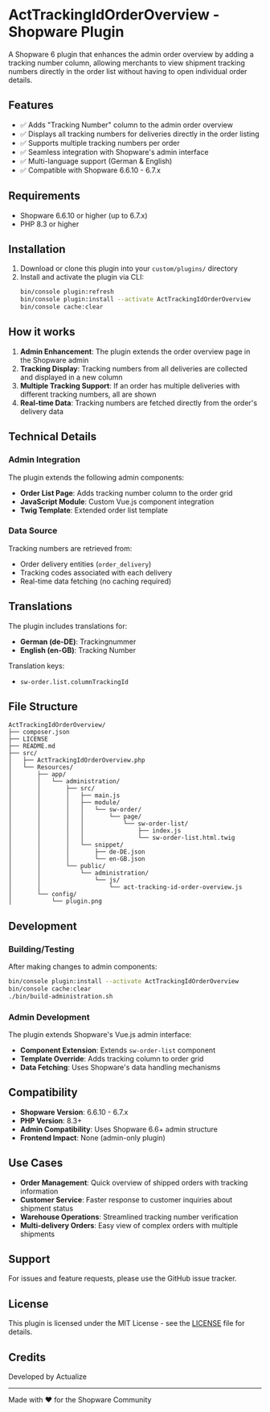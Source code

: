 # ActTrackingIdOrderOverview - Shopware Plugin

A Shopware 6 plugin that enhances the admin order overview by adding a tracking number column, allowing merchants to view shipment tracking numbers directly in the order list without having to open individual order details.

## Features

- ✅ Adds "Tracking Number" column to the admin order overview
- ✅ Displays all tracking numbers for deliveries directly in the order listing
- ✅ Supports multiple tracking numbers per order
- ✅ Seamless integration with Shopware's admin interface
- ✅ Multi-language support (German & English)
- ✅ Compatible with Shopware 6.6.10 - 6.7.x

## Requirements

- Shopware 6.6.10 or higher (up to 6.7.x)
- PHP 8.3 or higher

## Installation

1. Download or clone this plugin into your `custom/plugins/` directory
2. Install and activate the plugin via CLI:
   ```bash
   bin/console plugin:refresh
   bin/console plugin:install --activate ActTrackingIdOrderOverview
   bin/console cache:clear
   ```

## How it works

1. **Admin Enhancement**: The plugin extends the order overview page in the Shopware admin
2. **Tracking Display**: Tracking numbers from all deliveries are collected and displayed in a new column
3. **Multiple Tracking Support**: If an order has multiple deliveries with different tracking numbers, all are shown
4. **Real-time Data**: Tracking numbers are fetched directly from the order's delivery data

## Technical Details

### Admin Integration
The plugin extends the following admin components:
- **Order List Page**: Adds tracking number column to the order grid
- **JavaScript Module**: Custom Vue.js component integration
- **Twig Template**: Extended order list template

### Data Source
Tracking numbers are retrieved from:
- Order delivery entities (`order_delivery`)
- Tracking codes associated with each delivery
- Real-time data fetching (no caching required)

## Translations

The plugin includes translations for:
- **German (de-DE)**: Trackingnummer
- **English (en-GB)**: Tracking Number

Translation keys:
- `sw-order.list.columnTrackingId`

## File Structure

```
ActTrackingIdOrderOverview/
├── composer.json
├── LICENSE
├── README.md
├── src/
│   ├── ActTrackingIdOrderOverview.php
│   └── Resources/
│       ├── app/
│       │   └── administration/
│       │       ├── src/
│       │       │   ├── main.js
│       │       │   ├── module/
│       │       │   │   └── sw-order/
│       │       │   │       └── page/
│       │       │   │           └── sw-order-list/
│       │       │   │               ├── index.js
│       │       │   │               └── sw-order-list.html.twig
│       │       │   └── snippet/
│       │       │       ├── de-DE.json
│       │       │       └── en-GB.json
│       │       └── public/
│       │           └── administration/
│       │               └── js/
│       │                   └── act-tracking-id-order-overview.js
│       └── config/
│           └── plugin.png
```

## Development

### Building/Testing
After making changes to admin components:
```bash
bin/console plugin:install --activate ActTrackingIdOrderOverview
bin/console cache:clear
./bin/build-administration.sh
```

### Admin Development
The plugin extends Shopware's Vue.js admin interface:
- **Component Extension**: Extends `sw-order-list` component
- **Template Override**: Adds tracking column to order grid
- **Data Fetching**: Uses Shopware's data handling mechanisms

## Compatibility

- **Shopware Version**: 6.6.10 - 6.7.x
- **PHP Version**: 8.3+
- **Admin Compatibility**: Uses Shopware 6.6+ admin structure
- **Frontend Impact**: None (admin-only plugin)

## Use Cases

- **Order Management**: Quick overview of shipped orders with tracking information
- **Customer Service**: Faster response to customer inquiries about shipment status
- **Warehouse Operations**: Streamlined tracking number verification
- **Multi-delivery Orders**: Easy view of complex orders with multiple shipments

## Support

For issues and feature requests, please use the GitHub issue tracker.

## License

This plugin is licensed under the MIT License - see the [LICENSE](LICENSE) file for details.

## Credits

Developed by Actualize

---

Made with ❤️ for the Shopware Community
